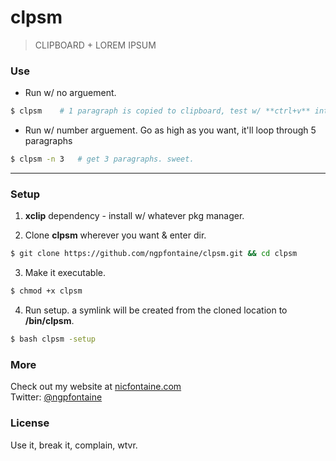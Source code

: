 # clpsm

> CLIPBOARD + LOREM IPSUM
   
   
### Use   

- Run w/ no arguement.
```bash
$ clpsm    # 1 paragraph is copied to clipboard, test w/ **ctrl+v** into text editor. nice.
```

- Run w/ number arguement. Go as high as you want, it'll loop through 5 paragraphs
```bash
$ clpsm -n 3   # get 3 paragraphs. sweet.
```    

---


### Setup   

1. **xclip** dependency - install w/ whatever pkg manager.    

2. Clone **clpsm** wherever you want & enter dir.
```bash
$ git clone https://github.com/ngpfontaine/clpsm.git && cd clpsm
```

3. Make it executable.
```bash
$ chmod +x clpsm
```

4. Run setup. a symlink will be created from the cloned location to **/bin/clpsm**.
```bash
$ bash clpsm -setup
```


### More
Check out my website at [nicfontaine.com](https://nicfontaine.com)  
Twitter: [@ngpfontaine](https://twitter.com/ngpfontaine)

### License
Use it, break it, complain, wtvr.
